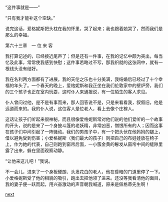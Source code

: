 
“这件事就是——”

“只有我才能补这个空缺。”

说完这话，爱格妮斯把头枕在我的怀里，哭了起来；我也跟着她哭了，然而我们是那么的幸福。

第六十三章　一 位 来 客

我打算记述的，已经接近尾声了；但是还有一件事，在我的记忆中颇为突出，每当忆及此事，常常使我感到快慰；这件事若略过不写，那我织就的这张网中，就有一根线头没有结好。

我在名利两方面都有了进展，我的天伦之乐也十分美满，我结婚后已经过了十个幸福的年头了。一个春天的晚上，爱格妮斯和我正坐在我们伦敦家中的壁炉旁，我们的三个孩子也正在室内玩耍，这时仆人来通报说，有一位陌生的客人求见。

仆人曾问过他，是不是有事而来，那人回答说不是，只是来看看我，叙叙旧，他是远道而来的。我的仆人说，这位客人是位老人，看上去像个庄稼人。

这话让孩子们听起来很神秘，而且很像爱格妮斯常对他们说的他们爱听的一个故事的开头，说的是来了一个身披斗篷的老妖精，非常凶恶，憎恨所有的人；因而这事在孩子们中间引起了一阵骚动。我们的男孩子中，有一个把头伏在他妈妈的腿上，借以避免受到伤害；小爱格妮斯（我们最大的孩子）则把自己的布娃娃放在椅子上，作为她的代表，自己则跑到窗帘后面，一小簇金黄的鬈发从窗帘中间的缝隙里露了出来，躲在里面观察动静。

“让他来这儿吧！”我说。

不一会儿，进来了一个身板硬朗、头发花白的老人，他在昏暗的门道里停了一下。小爱格妮斯受了他的相貌的吸引，跑出去把他领了进来。还没等我看清他的面目，我的妻子便一跃而起，用兴奋激动的声音朝我喊道，原来是佩格蒂先生啊！

[next](page770.md)